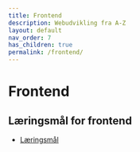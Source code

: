 ```yaml
---
title: Frontend
description: Webudvikling fra A-Z
layout: default
nav_order: 7
has_children: true
permalink: /frontend/
---
```

# Frontend

## Læringsmål for frontend

- [Læringsmål](./laeringsmaal.md)
